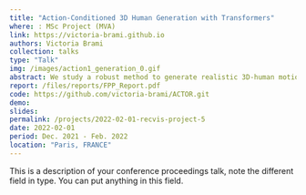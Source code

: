 ```yaml
---
title: "Action-Conditioned 3D Human Generation with Transformers"
where: : MSc Project (MVA)
link: https://victoria-brami.github.io
authors: Victoria Brami
collection: talks
type: "Talk"
img: /images/action1_generation_0.gif
abstract: We study a robust method to generate realistic 3D-human motions which relies on the training of a Variational Auto-Encoder. We intent to improve the proposed model through the use of PARE, another pose inference model. We show that exploiting PARE renders better synthetic motions on NTU RGB dataset. We then test the model on more challenging motions like gymnastic floor and beam exercises on a hand-made dataset built from FineGym.
report: /files/reports/FPP_Report.pdf
code: https://github.com/victoria-brami/ACTOR.git
demo:
slides: 
permalink: /projects/2022-02-01-recvis-project-5
date: 2022-02-01
period: Dec. 2021 - Feb. 2022
location: "Paris, FRANCE"
---
```


This is a description of your conference proceedings talk, note the different field in type. You can put anything in this field.
